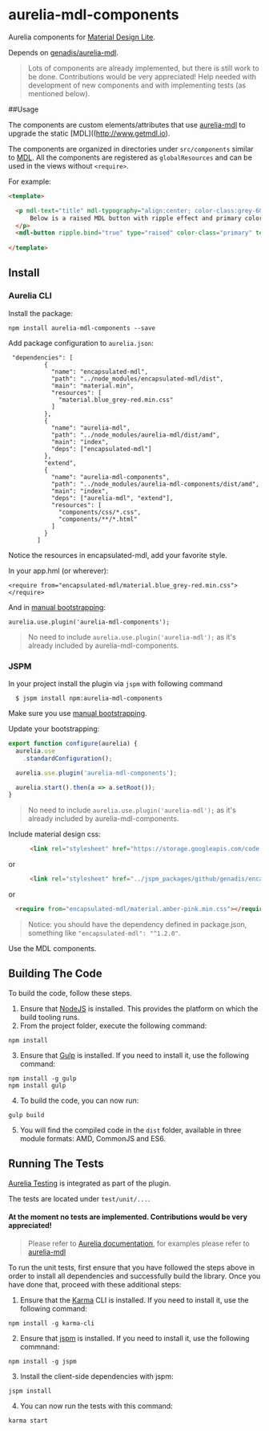 # aurelia-mdl-components

Aurelia components for [Material Design Lite](http://www.getmdl.io).

Depends on [genadis/aurelia-mdl](https://github.com/genadis/aurelia-mdl).

> Lots of components are already implemented, but there is still work to be done. Contributions would be very appreciated!
Help needed with development of new components and with implementing tests (as mentioned below). 

##Usage

The components are custom elements/attributes that use [aurelia-mdl](https://github.com/genadis/aurelia-mdl) to upgrade the static [MDL]((http://www.getmdl.io).

The components are organized  in directories under `src/components` similar to [MDL](https://getmdl.io/components/index.html).
All the components are registered as `globalResources` and can be used in the views without `<require>`.

For example:
```html
<template>

  <p mdl-text="title" mdl-typography="align:center; color-class:grey-600;">
      Below is a raised MDL button with ripple effect and primary color
  </p>
  <mdl-button ripple.bind="true" type="raised" color-class="primary" text="My Button"></mdl-button>
    
</template>
```


## Install

### Aurelia CLI

Install the package:
```shell
npm install aurelia-mdl-components --save
```
Add package configuration to `aurelia.json`:
```
 "dependencies": [
          {
            "name": "encapsulated-mdl",
            "path": "../node_modules/encapsulated-mdl/dist",
            "main": "material.min",
            "resources": [
              "material.blue_grey-red.min.css"
            ]
          },
          {
            "name": "aurelia-mdl",
            "path": "../node_modules/aurelia-mdl/dist/amd",
            "main": "index",
            "deps": ["encapsulated-mdl"]
          },
          "extend",
          {
            "name": "aurelia-mdl-components",
            "path": "../node_modules/aurelia-mdl-components/dist/amd",
            "main": "index",
            "deps": ["aurelia-mdl", "extend"],
            "resources": [
              "components/css/*.css",
              "components/**/*.html"
            ]
          }
        ]
```
Notice the resources in encapsulated-mdl, add your favorite style.

In your app.hml (or wherever):
```
<require from="encapsulated-mdl/material.blue_grey-red.min.css"></require>
```
And in [manual bootstrapping](http://aurelia.io/hub.html#/doc/article/aurelia/framework/latest/app-configuration-and-startup/4):
```
aurelia.use.plugin('aurelia-mdl-components');
```
> No need to include `aurelia.use.plugin('aurelia-mdl');` as it's already included by aurelia-mdl-components.

### JSPM

In your project install the plugin via `jspm` with following command

```
  $ jspm install npm:aurelia-mdl-components
```

Make sure you use [manual bootstrapping](http://aurelia.io/hub.html#/doc/article/aurelia/framework/latest/app-configuration-and-startup/4).

Update  your bootstrapping:

```js
export function configure(aurelia) {
  aurelia.use
    .standardConfiguration();

  aurelia.use.plugin('aurelia-mdl-components');

  aurelia.start().then(a => a.setRoot());
}
```
> No need to include `aurelia.use.plugin('aurelia-mdl');` as it's already included by aurelia-mdl-components.

Include material design css:
```html
      <link rel="stylesheet" href="https://storage.googleapis.com/code.getmdl.io/1.0.0/material.indigo-pink.min.css">
```
or
```html
      <link rel="stylesheet" href="../jspm_packages/github/genadis/encapsulated-mdl@2.0.0/material.amber-pink.min.css">
```
or
```html
  <require from="encapsulated-mdl/material.amber-pink.min.css"></require>
```
> Notice: you should have the dependency defined in package.json, something like `"encapsulated-mdl": "^1.2.0"`.

Use the MDL components.


## Building The Code

To build the code, follow these steps.

1. Ensure that [NodeJS](http://nodejs.org/) is installed. This provides the platform on which the build tooling runs.
2. From the project folder, execute the following command:

  ```shell
  npm install
  ```
3. Ensure that [Gulp](http://gulpjs.com/) is installed. If you need to install it, use the following command:

  ```shell
  npm install -g gulp
  npm install gulp
  ```
4. To build the code, you can now run:

  ```shell
  gulp build
  ```
5. You will find the compiled code in the `dist` folder, available in three module formats: AMD, CommonJS and ES6.

## Running The Tests

[Aurelia Testing](http://aurelia.io/hub.html#/doc/article/aurelia/testing/latest/testing-components) is integrated as part of the plugin.

The tests are located under `test/unit/...`.
#### At the moment no tests are implemented. Contributions would be very appreciated!
> Please refer to [Aurelia documentation](http://aurelia.io/hub.html#/doc/article/aurelia/testing/latest/testing-components), for examples please refer to [aurelia-mdl](https://github.com/genadis/aurelia-mdl/blob/master/test/unit/button.spec.js)

To run the unit tests, first ensure that you have followed the steps above in order to install all dependencies and successfully build the library. Once you have done that, proceed with these additional steps:

1. Ensure that the [Karma](http://karma-runner.github.io/) CLI is installed. If you need to install it, use the following command:

  ```shell
  npm install -g karma-cli
  ```
2. Ensure that [jspm](http://jspm.io/) is installed. If you need to install it, use the following commnand:

  ```shell
  npm install -g jspm
  ```
3. Install the client-side dependencies with jspm:

  ```shell
  jspm install
  ```

4. You can now run the tests with this command:

  ```shell
  karma start
  ```
